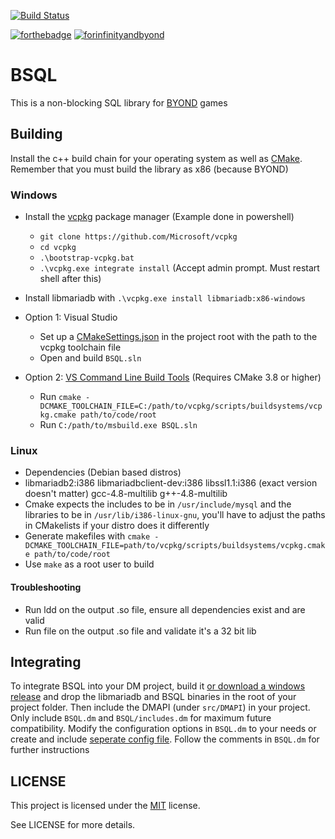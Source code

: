[![Build Status](https://travis-ci.com/tgstation/BSQL.svg?branch=master)](https://travis-ci.com/tgstation/BSQL)

[![forthebadge](http://forthebadge.com/images/badges/built-with-love.svg)](http://forthebadge.com) [![forinfinityandbyond](https://user-images.githubusercontent.com/5211576/29499758-4efff304-85e6-11e7-8267-62919c3688a9.gif)](https://www.reddit.com/r/SS13/comments/5oplxp/what_is_the_main_problem_with_byond_as_an_engine/dclbu1a)

# BSQL

This is a non-blocking SQL library for [BYOND](http://www.byond.com) games

## Building

Install the c++ build chain for your operating system as well as [CMake](https://cmake.org). Remember that you must build the library as x86 (because BYOND)

### Windows

- Install the [vcpkg](https://github.com/Microsoft/vcpkg) package manager (Example done in powershell)
	- `git clone https://github.com/Microsoft/vcpkg`
	- `cd vcpkg`
	- `.\bootstrap-vcpkg.bat`
	- `.\vcpkg.exe integrate install` (Accept admin prompt. Must restart shell after this)
	
- Install libmariadb with `.\vcpkg.exe install libmariadb:x86-windows`

- Option 1: Visual Studio
	- Set up a [CMakeSettings.json](https://github.com/Microsoft/vcpkg/blob/master/docs/examples/using-sqlite.md#cmake-toolchain-file) in the project root with the path to the vcpkg toolchain file 
	- Open and build `BSQL.sln`
- Option 2: [VS Command Line Build Tools](https://www.visualstudio.com/downloads/#build-tools-for-visual-studio-2017) (Requires CMake 3.8 or higher)
	- Run `cmake -DCMAKE_TOOLCHAIN_FILE=C:/path/to/vcpkg/scripts/buildsystems/vcpkg.cmake path/to/code/root`
	- Run `C:/path/to/msbuild.exe BSQL.sln`

### Linux
- Dependencies (Debian based distros)
- libmariadb2:i386 libmariadbclient-dev:i386 libssl1.1:i386 (exact version doesn't matter) gcc-4.8-multilib g++-4.8-multilib
- Cmake expects the includes to be in `/usr/include/mysql` and the libraries to be in `/usr/lib/i386-linux-gnu`, you'll have to adjust the paths in CMakelists if your distro does it differently
- Generate makefiles with `cmake -DCMAKE_TOOLCHAIN_FILE=path/to/vcpkg/scripts/buildsystems/vcpkg.cmake path/to/code/root`
- Use `make` as a root user to build
#### Troubleshooting
- Run ldd on the output .so file, ensure all dependencies exist and are valid
- Run file on the output .so file and validate it's a 32 bit lib

## Integrating

To integrate BSQL into your DM project, build it [or download a windows release](https://github.com/tgstation/BSQL/releases) and drop the libmariadb and BSQL binaries in the root of your project folder. Then include the DMAPI (under `src/DMAPI`) in your project. Only include `BSQL.dm` and `BSQL/includes.dm` for maximum future compatibility. Modify the configuration options in `BSQL.dm` to your needs or create and include [seperate config file](https://github.com/Cyberboss/tgstation/blob/105fd3f6fbd59c5e21e77cb98769a89ea81de131/code/__DEFINES/bsql.config.dm). Follow the comments in `BSQL.dm` for further instructions

## LICENSE

This project is licensed under the [MIT](https://en.wikipedia.org/wiki/MIT_License) license.

See LICENSE for more details.
